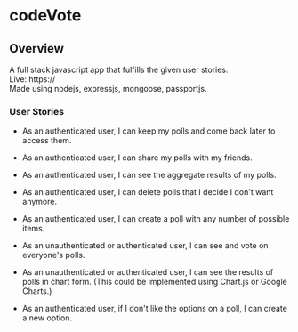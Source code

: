 # codeVote

## Overview
A full stack javascript app that fulfills the given user stories.
<br>
Live: https://
<br>
Made using nodejs, expressjs, mongoose, passportjs.


### User Stories

- As an authenticated user, I can keep my polls and come back later to access them.

- As an authenticated user, I can share my polls with my friends.

- As an authenticated user, I can see the aggregate results of my polls.

- As an authenticated user, I can delete polls that I decide I don't want anymore.

- As an authenticated user, I can create a poll with any number of possible items.

- As an unauthenticated or authenticated user, I can see and vote on everyone's polls.

- As an unauthenticated or authenticated user, I can see the results of polls in chart form. (This could be implemented using Chart.js or Google Charts.)

- As an authenticated user, if I don't like the options on a poll, I can create a new option.